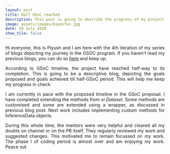 ```yaml
---
layout: post
title: Half GSoC reached
description: This post is going to describe the progress of my project till half-GSoC period.
image: assets/images/bayesfun.jpg
date: 20 July 2020
show_tile: false
---
```


<p align = "justify">Hi everyone, this is Piyush and I am here with the 4th iteration of my series of blogs depicting my journey in the GSOC program. If you haven’t read my previous blogs, you can do so <a href="/../gsoc.html">here</a> and keep up.</p>

<p align = "justify"> According to GSoC timeline, the project have reached half-way to its completion. This is going to be a descriptive blog, depicting the goals proposed and goals achieved till half-GSoC period. This will help me keep my progress in check.</p>

<p align = "justify"> I am currently in pace with the proposed timeline in the GSoC proposal. I have completed extending the methods from <i>xr.Dataset</i>. Some methods are customised and some are extended using a wrapper, as discussed in previous blog post. Next work includes implementing custom methods for InferenceData objects.</p>


<p align = "justify">During this whole time, the mentors were very helpful and cleared all my doubts on channel or on the PR itself. They regularly reviewed my work and suggested changes. This motivated me to remain focussed on my work. The phase I of coding period is almost over and am enjoying my work. Peace out.</p>
